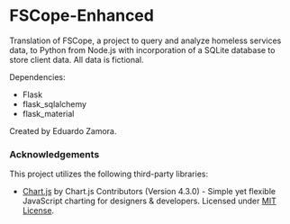 # FSCope-Enhanced
Translation of FSCope, a project to query and analyze homeless services data, to Python from Node.js with incorporation of a SQLite database to store client data.
All data is fictional.

Dependencies:
- Flask
- flask_sqlalchemy
- flask_material

Created by Eduardo Zamora.

### Acknowledgements

This project utilizes the following third-party libraries:

- [Chart.js](https://www.chartjs.org/) by Chart.js Contributors (Version 4.3.0) - Simple yet flexible JavaScript charting for designers & developers. Licensed under [MIT License](https://opensource.org/licenses/MIT).
